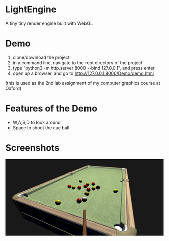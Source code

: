 # LightEngine
A tiny tiny render engine built with WebGL

# Demo
1. clone/download the project
2. in a command line, navigate to the root directory of the project
3. type "python3 -m http.server 8000 --bind 127.0.0.1", and press enter
4. open up a browser, and go to http://127.0.0.1:8000/Demo/demo.html

(this is used as the 2nd lab assignment of my computer graphics course at Oxford)

# Features of the Demo
* W,A,S,D to look around
* Space to shoot the cue ball

# Screenshots
![screen shot](https://raw.githubusercontent.com/AmesingFlank/LightEngine/master/Demo/demo_screenshot.png)
